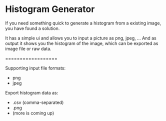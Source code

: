 Histogram Generator
==================

If you need something quick to generate a histogram from a existing image, you have found a solution.

It has a simple ui and allows you to input a picture as png, jpeg, ...
And as output it shows you the histogram of the image, which can be exported as image file or raw data.

==================

Supporting input file formats:

- png
- jpeg

Export histogram data as:

- .csv (comma-separated)
- .png
- (more is coming up)

